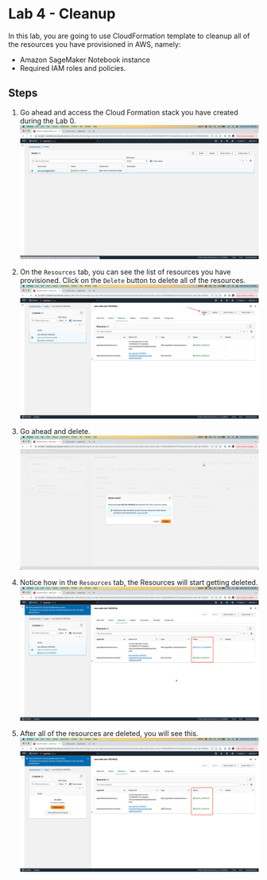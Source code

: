 # Lab 4 - Cleanup

In this lab, you are going to use CloudFormation template to cleanup all of the resources you have provisioned in AWS, namely:
- Amazon SageMaker Notebook instance
- Required IAM roles and policies.

## Steps

1. Go ahead and access the Cloud Formation stack you have created during the Lab 0.
![](images/cleanup-1.png)

2. On the `Resources` tab, you can see the list of resources you have provisioned. Click on the `Delete` button to delete all of the resources.
![](images/cleanup-2.png)

3. Go ahead and delete.
![](images/cleanup-3.png)

4. Notice how in the `Resources` tab, the Resources will start getting deleted.
![](images/cleanup-4.png)

5. After all of the resources are deleted, you will see this.
![](images/cleanup-5.png)
